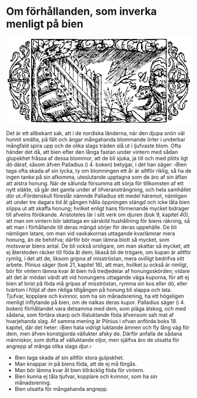 # Om förhållanden, som inverka menligt på bien

![](chapter-12.png)

Det är ett allbekant sak, att i de nordiska länderna, när den djupa snön väl hunnit smälta, på fält och ängar mångahanda blommande örter i underbar mångfald spira upp och de olika slags träden slå ut i ljufvaste blom. Ofta händer det då, att bien efter den långa fastan under vintern med sådan glupskhet fråssa af dessa blommor, att de bli sjuka, ja till och med plöts ligt dö däraf, såsom äfven Palladius (i 4. boken) betygar, i det han säger: ›Bien taga ofta skada af sin lycka, ty om blomningen ett år är alltför riklig, så ha de ingen tanke på sin afkomma, uteslutande upptagna som de äro af sin äflan att alstra honung. När de sålunda försumma att sörja för tillkomsten af ett nytt släkte, så går det gamla under af öfveransträngning, och hela samhället dör ut.›Fördenskull föreslår nämnde Palladius ett medel häremot, nämligen att under tre dagars tid åt gången hålla öppningen stängd och icke låta bien slippa ut att skaffa honung; hvilket enligt hans förmenande mycket bidrager till afvelns förökande. Aristoteles lär i sitt verk om djuren (bok 9, kapitel 40), att man om vintern bör iakttaga en särskild hushållning för biens räkning, så att man i förhållande till deras mängd sörjer för deras uppehälle. De bli nämligen latare, om man vid vaxkakornas uttagande kvarlämnar mera honung, än de behöfva; därför bör man lämna blott så mycket, som motsvarar biens antal. De bli också oroligare, om man skattar så mycket, att ej återstoden räcker till föda åt dem; likaså bli de trögare, om kupan är alltför rymlig, i det att de, liksom gripna af misströstan, mera ovilligt bedrifva sitt arbete. Plinius säger (bok 21, kapitel 16), att man, hvilket ju också är rimligt, bör för vintern lämna kvar åt bien två tredjedelar af honungsskörden; vidare att det är mödan värdt att vid honungens uttagande väga  kuporna, för att ej bien af brist på föda må gripas af misströstan, rymma sin kos eller dö, eller tvärtom i följd af den rikliga tillgången på honung bli slappa och lata. Tjufvar, kopplare och kvinnor, som ha sin månadsrening, ha ett högeligen menligt inflytande på bien, om de nalkas deras kupor. Palladius säger (i 4. boken) förhållandet vara detsamma med dem, som pläga älskog, och med sådana, som förtära skarp och illaluktande föda äfvensom salt mat af hvarjehanda slag. Af samma mening är Plinius i ofvan anförda boks 18. kapitel, där det heter: ›Bien hata vidrigt luktande ämnen och fly lång väg för dem, men äfven konstgjorda vällukter afsky de. Därför anfalla de sådana människor, som dofta af välluktande oljor, men själfva äro de utsatta för angrepp af många olika slags djur.›

- Bien taga skada af sin alltför stora gulpskhet.
- Man knappar in på biens föda, att de ej må förgås.
- Man bör lämna kvar åt bien tillräcklig föda för vintern.
- Bien kunna ej tåla tjufvar, kopplare och kvinnor, som ha sin månadsrening.
- Bien utsatta för mångahanda angrepp.